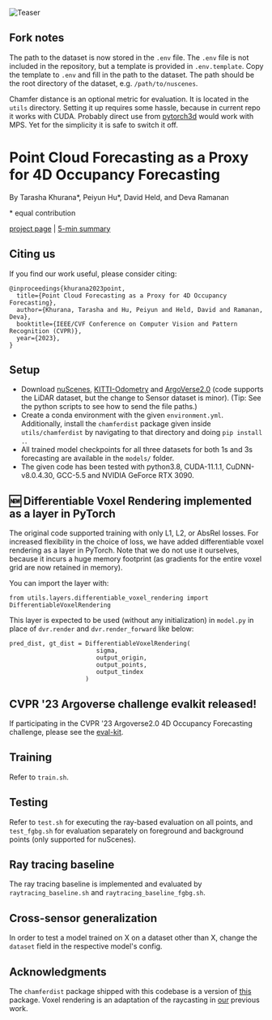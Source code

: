 ![Teaser](images/teaser.gif)

## Fork notes
The path to the dataset is now stored in the `.env` file. The `.env` file is not included in the repository, but a template is provided in `.env.template`. Copy the template to `.env` and fill in the path to the dataset. The path should be the root directory of the dataset, e.g. `/path/to/nuscenes`.

Chamfer distance is an optional metric for evaluation. It is located in the `utils` directory.
Setting it up requires some hassle, because in current repo it works with CUDA.
Probably direct use from [pytorch3d](https://pytorch3d.readthedocs.io/en/latest/modules/loss.html#pytorch3d.loss.chamfer_distance) would work with MPS.
Yet for the simplicity it is safe to switch it off.

# Point Cloud Forecasting as a Proxy for 4D Occupancy Forecasting
By Tarasha Khurana\*, Peiyun Hu\*, David Held, and Deva Ramanan

\* equal contribution

[project page](https://www.cs.cmu.edu/~tkhurana/ff4d/index.html) | [5-min summary](https://youtu.be/v9rmkYEYmh8)

## Citing us
If you find our work useful, please consider citing:
```
@inproceedings{khurana2023point,
  title={Point Cloud Forecasting as a Proxy for 4D Occupancy Forecasting},
  author={Khurana, Tarasha and Hu, Peiyun and Held, David and Ramanan, Deva},
  booktitle={IEEE/CVF Conference on Computer Vision and Pattern Recognition (CVPR)},
  year={2023},
}
```

## Setup
- Download [nuScenes](https://www.nuscenes.org/nuscenes#download), [KITTI-Odometry](http://www.semantic-kitti.org/dataset.html#download) and [ArgoVerse2.0](https://www.argoverse.org/av2.html#download-link) (code supports the LiDAR dataset, but the change to Sensor dataset is minor). (Tip: See the python scripts to see how to send the file paths.)
- Create a conda environment with the given `environment.yml`. Additionally, install the `chamferdist` package given inside `utils/chamferdist` by navigating to that directory and doing `pip install .`.
- All trained model checkpoints for all three datasets for both 1s and 3s forecasting are available in the `models/` folder.
- The given code has been tested with python3.8, CUDA-11.1.1, CuDNN-v8.0.4.30, GCC-5.5 and NVIDIA GeForce RTX 3090.

## :new: Differentiable Voxel Rendering implemented as a layer in PyTorch
The original code supported training with only L1, L2, or AbsRel losses. For increased flexibility in the choice of loss, we have added differentiable voxel rendering as a layer in PyTorch. Note that we do not use it ourselves, because it incurs a huge memory footprint (as gradients for the entire voxel grid are now retained in memory).

You can import the layer with:

```from utils.layers.differentiable_voxel_rendering import DifferentiableVoxelRendering```

This layer is expected to be used (without any initialization) in `model.py` in place of `dvr.render` and `dvr.render_forward` like below:

```
pred_dist, gt_dist = DifferentiableVoxelRendering(
                        sigma,
                        output_origin,
                        output_points,
                        output_tindex
                     )
```

## CVPR '23 Argoverse challenge evalkit released!
If participating in the CVPR '23 Argoverse2.0 4D Occupancy Forecasting challenge, please see the [eval-kit](./cvpr23-evalkit).

## Training
Refer to `train.sh`.

## Testing
Refer to `test.sh` for executing the ray-based evaluation on all points, and `test_fgbg.sh` for evaluation separately on foreground and background points (only supported for nuScenes).

## Ray tracing baseline
The ray tracing baseline is implemented and evaluated by `raytracing_baseline.sh` and `raytracing_baseline_fgbg.sh`.

## Cross-sensor generalization
In order to test a model trained on X on a dataset other than X, change the `dataset` field in the respective model's config.

## Acknowledgments
The `chamferdist` package shipped with this codebase is a version of [this](https://github.com/krrish94/chamferdist) package. Voxel rendering is an adaptation of the raycasting in [our](https://github.com/tarashakhurana/emergent-occ-forecasting) previous work.
